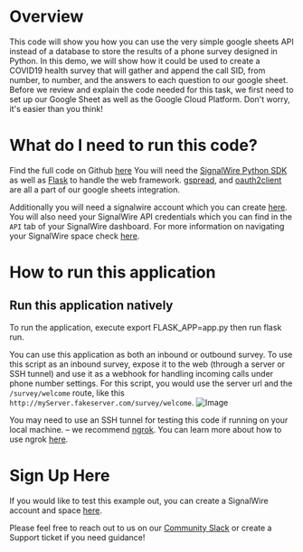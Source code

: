 # Overview

This code will show you how you can use the very simple google sheets API instead of a database to store the results of a phone survey designed in Python. In this demo, we will show how it could be used to create a COVID19 health survey that will gather and append the call SID, from number, to number, and the answers to each question to our google sheet. Before we review and explain the code needed for this task, we first need to set up our Google Sheet as well as the Google Cloud Platform. Don't worry, it's easier than you think!

# What do I need to run this code?
Find the full code on Github [here](https://github.com/signalwire/signalwire-guides/tree/master/code/python_phone_survey)
You will need the [SignalWire Python SDK](https://developer.signalwire.com/compatibility-api/reference/client-libraries-and-sdks#python) as well as [Flask](https://flask.palletsprojects.com/en/2.0.x/installation/#install-flask) to handle the web framework. [gspread](https://docs.gspread.org/en/latest/), and
[oauth2client](https://pypi.org/project/oauth2client/) are all a part of our google sheets integration.

Additionally you will need a signalwire account which you can create [here](https://m.signalwire.com/signups/new?s=1). You will also need your SignalWire API credentials which you can find in the `API` tab of your SignalWire dashboard. For more information on navigating your SignalWire space check [here](https://developer.signalwire.com/apis/docs/navigating-your-space).

# How to run this application

## Run this application natively
To run the application, execute export FLASK_APP=app.py then run flask run.

You can use this application as both an inbound or outbound survey. To use this script as an inbound survey, expose it to the web (through a server or SSH tunnel) and use it as a webhook for handling incoming calls under phone number settings. For this script, you would use the server url and the `/survey/welcome` route, like this `http://myServer.fakeserver.com/survey/welcome`.
![Image](https://github.com/signalwire/guides/blob/kguffey-mass-upload-patch-1/Voice/Phone%20Survey%20With%20Python/Image1.png?raw=true)

You may need to use an SSH tunnel for testing this code if running on your local machine. – we recommend [ngrok](https://ngrok.com/). You can learn more about how to use ngrok [here](https://developer.signalwire.com/apis/docs/how-to-test-webhooks-with-ngrok). 


# Sign Up Here

If you would like to test this example out, you can create a SignalWire account and space [here](https://m.signalwire.com/signups/new?s=1).

Please feel free to reach out to us on our [Community Slack](https://signalwire.community/) or create a Support ticket if you need guidance!
